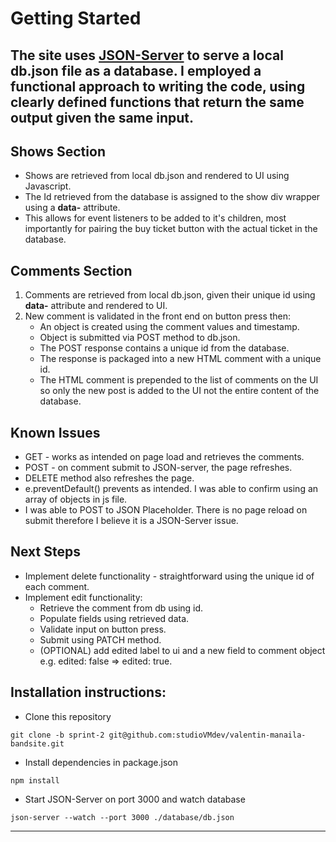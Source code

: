 # Getting Started

## The site uses [JSON-Server](https://github.com/typicode/json-server) to serve a local db.json file as a database. I employed a functional approach to writing the code, using clearly defined functions that return the same output given the same input.
## __Shows Section__ 
- Shows are retrieved from local db.json and rendered to UI using Javascript.
- The Id retrieved from the database is assigned to the show div wrapper using a __data-__ attribute.
- This allows for event listeners to be added to it's children, most importantly for pairing the buy ticket button with the actual ticket in the database.

## __Comments Section__
1. Comments are retrieved from local db.json, given their unique id using __data-__ attribute and rendered to UI.
2. New comment is validated in the front end on button press then:
      - An object is created using the comment values and timestamp. 
      - Object is submitted via POST method to db.json.
      - The POST response contains a unique id from the database.
      - The response is packaged into a new HTML comment with a unique id.
      - The HTML comment is prepended to the list of comments on the UI so only the new post is added to the UI not the entire content of the database.
## __Known Issues__

- GET - works as intended on page load and retrieves the comments.
- POST - on comment submit to JSON-server, the page refreshes.
- DELETE method also refreshes the page.
- e.preventDefault() prevents as intended. I was able to confirm using an array of objects in js file.
- I was able to POST to JSON Placeholder. There is no page reload on submit therefore I believe it is a JSON-Server issue.

## __Next Steps__
- Implement delete functionality - straightforward using the unique id of each comment.
- Implement edit functionality: 
    - Retrieve the comment from db using id.
    - Populate fields using retrieved data.
    - Validate input on button press.
    - Submit using PATCH method.
    - (OPTIONAL) add edited label to ui and a new field to comment object e.g. edited: false => edited: true.
## __Installation instructions:__ 

- [](#) Clone this repository

```shell
git clone -b sprint-2 git@github.com:studioVMdev/valentin-manaila-bandsite.git
```

- [](#) Install dependencies in package.json
```shell
npm install
```

- [](#) Start JSON-Server on port 3000 and watch database
```shell 
json-server --watch --port 3000 ./database/db.json
```


---
